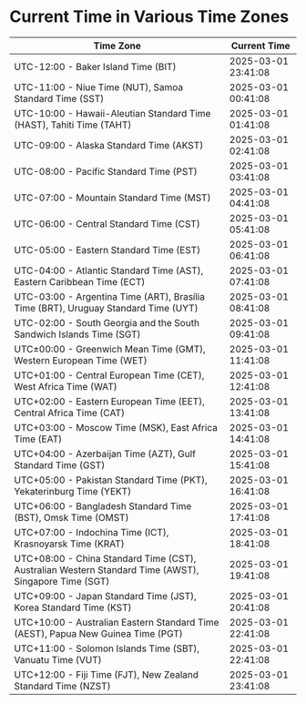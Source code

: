# Current Time in Various Time Zones

| Time Zone | Current Time |
|-----------|--------------|
| UTC-12:00 - Baker Island Time (BIT) | 2025-03-01 23:41:08 |
| UTC-11:00 - Niue Time (NUT), Samoa Standard Time (SST) | 2025-03-01 00:41:08 |
| UTC-10:00 - Hawaii-Aleutian Standard Time (HAST), Tahiti Time (TAHT) | 2025-03-01 01:41:08 |
| UTC-09:00 - Alaska Standard Time (AKST) | 2025-03-01 02:41:08 |
| UTC-08:00 - Pacific Standard Time (PST) | 2025-03-01 03:41:08 |
| UTC-07:00 - Mountain Standard Time (MST) | 2025-03-01 04:41:08 |
| UTC-06:00 - Central Standard Time (CST) | 2025-03-01 05:41:08 |
| UTC-05:00 - Eastern Standard Time (EST) | 2025-03-01 06:41:08 |
| UTC-04:00 - Atlantic Standard Time (AST), Eastern Caribbean Time (ECT) | 2025-03-01 07:41:08 |
| UTC-03:00 - Argentina Time (ART), Brasília Time (BRT), Uruguay Standard Time (UYT) | 2025-03-01 08:41:08 |
| UTC-02:00 - South Georgia and the South Sandwich Islands Time (SGT) | 2025-03-01 09:41:08 |
| UTC±00:00 - Greenwich Mean Time (GMT), Western European Time (WET) | 2025-03-01 11:41:08 |
| UTC+01:00 - Central European Time (CET), West Africa Time (WAT) | 2025-03-01 12:41:08 |
| UTC+02:00 - Eastern European Time (EET), Central Africa Time (CAT) | 2025-03-01 13:41:08 |
| UTC+03:00 - Moscow Time (MSK), East Africa Time (EAT) | 2025-03-01 14:41:08 |
| UTC+04:00 - Azerbaijan Time (AZT), Gulf Standard Time (GST) | 2025-03-01 15:41:08 |
| UTC+05:00 - Pakistan Standard Time (PKT), Yekaterinburg Time (YEKT) | 2025-03-01 16:41:08 |
| UTC+06:00 - Bangladesh Standard Time (BST), Omsk Time (OMST) | 2025-03-01 17:41:08 |
| UTC+07:00 - Indochina Time (ICT), Krasnoyarsk Time (KRAT) | 2025-03-01 18:41:08 |
| UTC+08:00 - China Standard Time (CST), Australian Western Standard Time (AWST), Singapore Time (SGT) | 2025-03-01 19:41:08 |
| UTC+09:00 - Japan Standard Time (JST), Korea Standard Time (KST) | 2025-03-01 20:41:08 |
| UTC+10:00 - Australian Eastern Standard Time (AEST), Papua New Guinea Time (PGT) | 2025-03-01 22:41:08 |
| UTC+11:00 - Solomon Islands Time (SBT), Vanuatu Time (VUT) | 2025-03-01 22:41:08 |
| UTC+12:00 - Fiji Time (FJT), New Zealand Standard Time (NZST) | 2025-03-01 23:41:08 |
